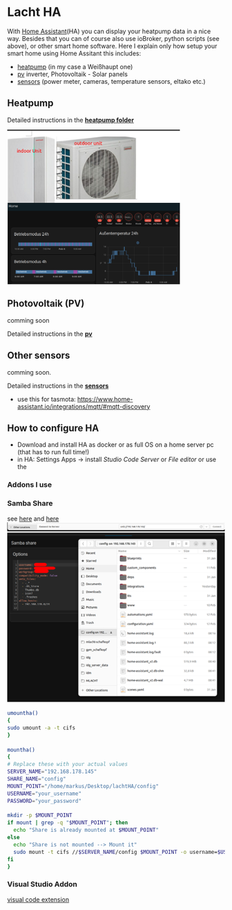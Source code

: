 # Lacht HA
With [Home Assistant](https://www.home-assistant.io/)(HA) you can display your heatpump data in a nice way. Besides that you can of course also use ioBroker, python scripts (see above), or other smart home software.
Here I explain only how setup your smart home using Home Assitant this includes:
* [heatpump](heatpump/readme.md) (in my case a Weißhaupt one)
* [pv](pv/readme.md) inverter, Photovoltaik - Solar panels
* [sensors](sensors/readme.md)  (power meter, cameras, temperature sensors, eltako etc.)

## Heatpump
Detailed instructions in the **[heatpump folder](heatpump/readme.md)**

<img src='docs/setupTop.png' width='400'>

## Photovoltaik (PV)
comming soon

Detailed instructions in the **[pv](pv/readme.md)**

## Other sensors
comming soon. 

Detailed instructions in the **[sensors](sensors/readme.md)**

* use this for tasmota: https://www.home-assistant.io/integrations/mqtt/#mqtt-discovery

## How to configure HA
* Download and install HA as docker or as full OS on a home server pc (that has to run full time!)
* in HA: Settings Apps -> install *Studio Code Server* or *File editor* or use the

### Addons I use

### Samba Share
see [here](https://www.youtube.com/watch?v=Ip7wrj31nvQ) and [here](https://community.home-assistant.io/t/mount-remote-smb-share-on-hassio/116734/11?page=8)
![alt text](docs/smb.png)
![alt text](docs/smb2.png)

```bash
umountha()
{
sudo umount -a -t cifs
}

mountha()
{
# Replace these with your actual values
SERVER_NAME="192.168.178.145"
SHARE_NAME="config"
MOUNT_POINT="/home/markus/Desktop/lachtHA/config"
USERNAME="your_username"
PASSWORD="your_password"

mkdir -p $MOUNT_POINT
if mount | grep -q "$MOUNT_POINT"; then
  echo "Share is already mounted at $MOUNT_POINT"
else
  echo "Share is not mounted --> Mount it"
  sudo mount -t cifs //$SERVER_NAME/config $MOUNT_POINT -o username=$USERNAME,password=$PASSWORD
fi
}
```

### Visual Studio Addon
[visual code extension](https://www.youtube.com/watch?v=j9Gp2UbQ390)

<!-- 
online: https://github.com/CesMak/lacht_ha
-->